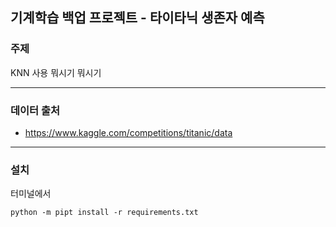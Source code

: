 ## 기계학습 백업 프로젝트 - 타이타닉 생존자 예측

### 주제

KNN 사용 뭐시기 뭐시기

---

### 데이터 출처

- https://www.kaggle.com/competitions/titanic/data

---

### 설치

터미널에서

```commandline
python -m pipt install -r requirements.txt
```
